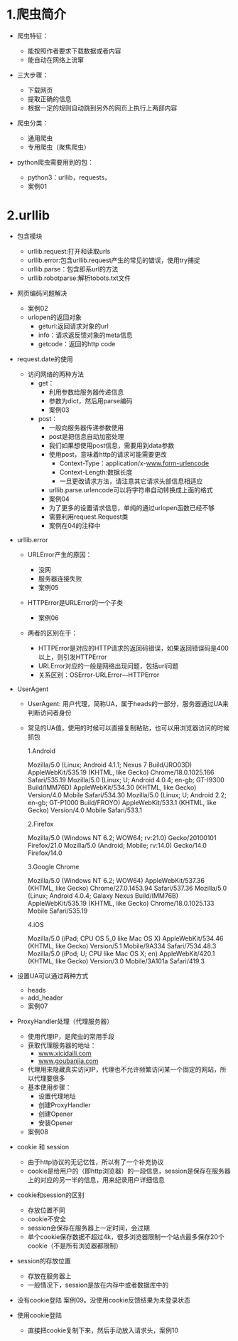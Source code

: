 # 1.爬虫简介
- 爬虫特征：
    - 能按照作者要求下载数据或者内容
    - 能自动在网络上流窜
- 三大步骤：
    - 下载网页
    - 提取正确的信息
    - 根据一定的规则自动跳到另外的网页上执行上两部内容
- 爬虫分类：
    - 通用爬虫
    - 专用爬虫（聚焦爬虫）

- python爬虫需要用到的包：
    - python3：urllib，requests，
    - 案例01

# 2.urllib
- 包含模块
    - urllib.request:打开和读取urls
    - urllib.error:包含urllib.request产生的常见的错误，使用try捕捉
    - urllib.parse：包含即系url的方法
    - urllib.robotparse:解析tobots.txt文件
- 网页编码问题解决
    - 案例02
    - urlopen的返回对象
         - geturl:返回请求对象的url
         - info：请求返反馈对象的meta信息
         - getcode：返回的http code
- request.date的使用
    - 访问网络的两种方法
        - get：
            - 利用参数给服务器传递信息
            - 参数为dict，然后用parse编码
            - 案例03
        - post：
            - 一般向服务器传递参数使用
            - post是把信息自动加密处理
            - 我们如果想使用post信息，需要用到data参数
            - 使用post，意味着http的请求可能需要更改
                - Context-Type：application/x-www.form-urlencode
                - Context-Length:数据长度
                - 一旦更改请求方法，请注意其它请求头部信息相适应
            - urllib.parse.urlencode可以将字符串自动转换成上面的格式
            - 案例04
            - 为了更多的设置请求信息，单纯的通过urlopen函数已经不够
            - 需要利用request.Request类
            - 案例在04的注释中
- urllib.error
    - URLError产生的原因：
        - 没网
        - 服务器连接失败
        - 案例05
    - HTTPError是URLError的一个子类
        - 案例06

    - 两者的区别在于：
        - HTTPError是对应的HTTP请求的返回码错误，如果返回错误码是400以上，则引发HTTPError
        - URLError对应的一般是网络出现问题，包括url问题
        - 关系区别：OSError-URLError—HTTPError

- UserAgent
    - UserAgent: 用户代理，简称UA，属于heads的一部分，服务器通过UA来判断访问者身份
    - 常见的UA值，使用的时候可以直接复制粘贴，也可以用浏览器访问的时候抓包


      1.Android

      Mozilla/5.0 (Linux; Android 4.1.1; Nexus 7 Build/JRO03D) AppleWebKit/535.19 (KHTML, like Gecko) Chrome/18.0.1025.166 Safari/535.19
      Mozilla/5.0 (Linux; U; Android 4.0.4; en-gb; GT-I9300 Build/IMM76D) AppleWebKit/534.30 (KHTML, like Gecko) Version/4.0 Mobile Safari/534.30
      Mozilla/5.0 (Linux; U; Android 2.2; en-gb; GT-P1000 Build/FROYO) AppleWebKit/533.1 (KHTML, like Gecko) Version/4.0 Mobile Safari/533.1

      2.Firefox

      Mozilla/5.0 (Windows NT 6.2; WOW64; rv:21.0) Gecko/20100101 Firefox/21.0
      Mozilla/5.0 (Android; Mobile; rv:14.0) Gecko/14.0 Firefox/14.0

      3.Google Chrome

      Mozilla/5.0 (Windows NT 6.2; WOW64) AppleWebKit/537.36 (KHTML, like Gecko) Chrome/27.0.1453.94 Safari/537.36
      Mozilla/5.0 (Linux; Android 4.0.4; Galaxy Nexus Build/IMM76B) AppleWebKit/535.19 (KHTML, like Gecko) Chrome/18.0.1025.133 Mobile Safari/535.19

      4.iOS

      Mozilla/5.0 (iPad; CPU OS 5_0 like Mac OS X) AppleWebKit/534.46 (KHTML, like Gecko) Version/5.1 Mobile/9A334 Safari/7534.48.3
      Mozilla/5.0 (iPod; U; CPU like Mac OS X; en) AppleWebKit/420.1 (KHTML, like Gecko) Version/3.0 Mobile/3A101a Safari/419.3



- 设置UA可以通过两种方式
    - heads
    - add_header
    - 案例07

- ProxyHandler处理（代理服务器）

    - 使用代理IP，是爬虫的常用手段
    - 获取代理服务器的地址：
        - www.xicidaili.com
        - www.goubanjia.com
    - 代理用来隐藏真实访问IP，代理也不允许频繁访问某一个固定的网站，所以代理要很多
    - 基本使用步骤：
        - 设置代理地址
        - 创建ProxyHandler
        - 创建Opener
        - 安装Opener
    - 案例08

- cookie 和 session

    -  由于http协议的无记忆性，所以有了一个补充协议
    - cookie是给用户的（即http浏览器）的一段信息，session是保存在服务器上的对应的另一半的信息，用来纪录用户详细信息
- cookie和session的区别
    - 存放位置不同
    - cookie不安全
    - session会保存在服务器上一定时间，会过期
    - 单个cookie保存数据不超过4k，很多浏览器限制一个站点最多保存20个cookie（不是所有浏览器都限制）

- session的存放位置
    - 存放在服务器上
    - 一般情况下，session是放在内存中或者数据库中的
- 没有cookie登陆 案例09。没使用cookie反馈结果为未登录状态

- 使用cookie登陆
    - 直接把cookie复制下来，然后手动放入请求头，案例10



